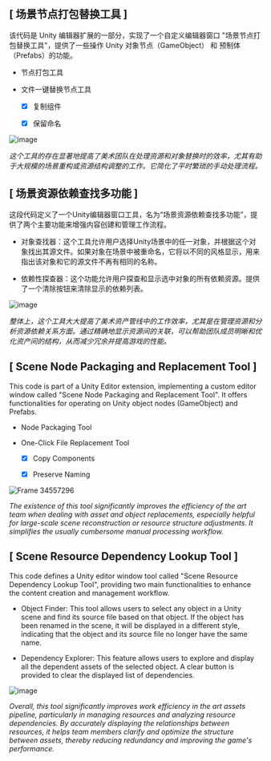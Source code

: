 ## **\[ 场景节点打包替换工具 ]**

该代码是 Unity 编辑器扩展的一部分，实现了一个自定义编辑器窗口 "场景节点打包替换工具"，提供了一些操作 Unity 对象节点（GameObject） 和 预制体（Prefabs）的功能。

*   节点打包工具&#x20;

*   文件一键替换节点工具

    *   [x] 复制组件

    *   [x] 保留命名

![image](https://github.com/Beehcer/UnityTools/assets/52235943/aa685181-8c84-479c-864d-dfea79cf4305)



*这个工具的存在显著地提高了美术团队在处理资源和对象替换时的效率，尤其有助于大规模的场景重构或资源结构调整的工作。它简化了平时繁琐的手动处理流程。*

## **\[ 场景资源依赖查找多功能 ]**

&#x20;      这段代码定义了一个Unity编辑器窗口工具，名为“场景资源依赖查找多功能”，提供了两个主要功能来增强内容创建和管理工作流程。

*   对象查找器：这个工具允许用户选择Unity场景中的任一对象，并根据这个对象找出其源文件。如果对象在场景中被重命名，它将以不同的风格显示，用来指出该对象和它的源文件不再有相同的名称。

*   依赖性探查器：这个功能允许用户探查和显示选中对象的所有依赖资源。提供了一个清除按钮来清除显示的依赖列表。

![image](https://github.com/Beehcer/UnityTools/assets/52235943/d6a90812-9520-4901-b08a-34a558ad1825)



*整体上，这个工具大大提高了美术资产管线中的工作效率，尤其是在管理资源和分析资源依赖关系方面。通过精确地显示资源间的关联，可以帮助团队成员明晰和优化资产间的结构，从而减少冗余并提高游戏的性能。*





## **\[ Scene Node Packaging and Replacement Tool ]**

This code is part of a Unity Editor extension, implementing a custom editor window called "Scene Node Packaging and Replacement Tool". It offers functionalities for operating on Unity object nodes (GameObject) and Prefabs.

*   Node Packaging Tool&#x20;

*   One-Click File Replacement Tool

    *   [x] Copy Components

    *   [x] Preserve Naming

![Frame 34557296](https://github.com/Beehcer/UnityAssetOptimizationKit/assets/52235943/5bdb929a-095e-41ef-82af-8425a259697d)



*The existence of this tool significantly improves the efficiency of the art team when dealing with asset and object replacements, especially helpful for large-scale scene reconstruction or resource structure adjustments. It simplifies the usually cumbersome manual processing workflow.*

## **\[ Scene Resource Dependency Lookup Tool ]**

&#x20;      This code defines a Unity editor window tool called "Scene Resource Dependency Lookup Tool", providing two main functionalities to enhance the content creation and management workflow.

*   Object Finder: This tool allows users to select any object in a Unity scene and find its source file based on that object. If the object has been renamed in the scene, it will be displayed in a different style, indicating that the object and its source file no longer have the same name.

*   Dependency Explorer: This feature allows users to explore and display all the dependent assets of the selected object. A clear button is provided to clear the displayed list of dependencies.

![image](https://github.com/Beehcer/UnityAssetOptimizationKit/assets/52235943/9481262f-b878-4cdf-abbc-23c254d7bed9)



*Overall, this tool significantly improves work efficiency in the art assets pipeline, particularly in managing resources and analyzing resource dependencies. By accurately displaying the relationships between resources, it helps team members clarify and optimize the structure between assets, thereby reducing redundancy and improving the game's performance.*
